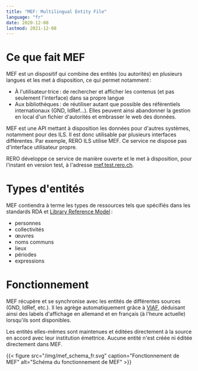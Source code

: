 ```yaml
---
title: "MEF: Multilingual Entity File"
language: "fr"
date: 2020-12-08
lastmod: 2021-12-08
---
```


# Ce que fait MEF

MEF est un dispositif qui combine des entités (ou autorités) en plusieurs langues et les met à disposition, ce qui permet notamment :

* À l'utilisateur·trice : de rechercher et afficher les contenus (et pas seulement l'interface) dans sa propre langue
* Aux bibliothèques : de réutiliser autant que possible des référentiels internationaux (GND, IdRef…). Elles peuvent ainsi abandonner la gestion en local d'un fichier d'autorités et embrasser le web des données.

MEF est une API mettant à disposition les données pour d'autres systèmes, notamment pour des ILS. Il est donc utilisable par plusieurs interfaces différentes. Par exemple, RERO ILS utilise MEF. Ce service ne dispose pas d'interface utilisateur propre.

RERO développe ce service de manière ouverte et le met à disposition, pour l'instant en version test, à l'adresse [mef.test.rero.ch](https://mef.test.rero.ch "Le service MEF, accessible librement").

# Types d'entités

MEF contiendra à terme les types de ressources tels que spécifiés dans les standards RDA et [Library Reference Model](https://www.ifla.org/publications/node/11412 "Library Reference Model, sur le site de l'IFLA") :

* personnes
* collectivités
* œuvres
* noms communs
* lieux
* périodes
* expressions

# Fonctionnement

MEF récupère et se synchronise avec les entités de différentes sources (GND, IdRef, etc.). Il les agrège automatiquement grâce à [VIAF](https://viaf.org "Site web du Virtual International Authority File"), déduisant ainsi des labels d'affichage en allemand et en français (à l'heure actuelle) lorsqu'ils sont disponibles.

Les entités elles-mêmes sont maintenues et éditées directement à la source en accord avec leur institution émettrice. Aucune entité n'est créée ni éditée directement dans MEF.

{{< figure src="/img/mef_schema_fr.svg" caption="Fonctionnement de MEF" alt="Schéma du fonctionnement de MEF" >}}
